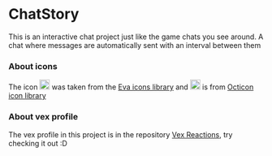 # ChatStory
This is an interactive chat project just like the game chats you see around. A chat where messages are automatically sent with an interval between them 

### About icons

The icon <img src="https://akveo.github.io/eva-icons/fill/png/128/plus-circle.png" height="20px" width="20px" > was taken from the [Eva icons library](https://akveo.github.io/eva-icons/#/?searchKey=add&type=fill) and <img src="https://primer.style/octicons/paper-airplane-16" height="20px" width="20px" >  is from [Octicon icon library](https://primer.style/octicons/paper-airplane-16)

### About vex profile
The vex profile in this project is in the repository [Vex Reactions](https://github.com/cookieukw/Vex-Reactions), try checking it out :D 
